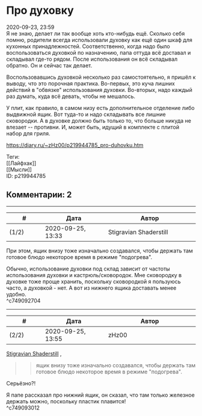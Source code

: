 Про духовку
===========

  
2020-09-23, 23:59  
 Я не знаю, делает ли так вообще хоть кто-нибудь ещё. Сколько себя помню, родители всегда использовали духовку как ещё один шкаф для кухонных принадлежностей. Соответственно, когда надо было воспользоваться духовкой по назначению, папа оттуда всё доставал и складывал где-то рядом. После использования он всё складывал обратно. Он и сейчас так делает.   
   
 Воспользовавшись духовкой несколько раз самостоятельно, я пришёл к выводу, что это порочная практика. Во-первых, это куча лишних действий в "обвязке" использования духовки. Во-вторых, надо каждый раз думать, куда всё девать, чтобы не мешалось.   
   
 У плит, как правило, в самом низу есть дополнительное отделение либо выдвижной ящик. Вот туда-то и надо складывать все лишние сковородки. А в духовке должно быть только то, что больше никуда не влезает -- противни. И, может быть, идущий в комплекте с плитой набор для гриля.   
  
<https://diary.ru/~zHz00/p219944785_pro-duhovku.htm>  
  
Теги:  
[[Лайфхак]]  
[[Мысли]]  
ID: p219944785  


Комментарии: 2
--------------

  


---



|         #         |              Дата              |                     Автор                     |           ID           |
| --- | --- | --- | --- |
| (1/2) | 2020-09-25, 13:33 | Stigravian Shaderstill | c749092704 |

  
 При этом, ящик внизу тоже изначально создавался, чтобы держать там готовое блюдо некоторое время в режиме "подогрева".   
   
 Обычно, использование духовки под склад зависит от частоты использования духовки и кастрюль/сковородок. Мне сковородку в духовке тоже проще хранить, поскольку сковородкой я пользуюсь часто, а духовкой - нет. А вот из нижнего ящика доставать менее удобно.   
 ^c749092704

---



|         #         |              Дата              |                     Автор                     |           ID           |
| --- | --- | --- | --- |
| (2/2) | 2020-09-25, 13:55 | zHz00 | c749093012 |

  
  [Stigravian Shaderstill](http://stigravian.diary.ru "Science, Death, Rock-n-Roll")  ,   
 >>ящик внизу тоже изначально создавался, чтобы держать там готовое блюдо некоторое время в режиме "подогрева".   
   
 Серьёзно?!   
   
 Я папе рассказал про нижний ящик, он сказал, что там только железное держать можно, поскольку пластик плавится!   
 ^c749093012